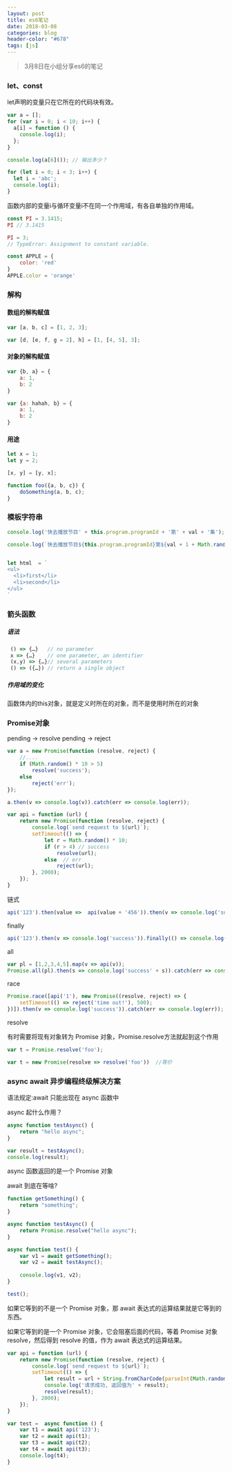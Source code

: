 ```yaml
---
layout: post
title: es6笔记
date: 2018-03-08
categories: blog
header-color: "#678"
tags: [js]
---
```


>3月8日在小组分享es6的笔记

### let、const


let声明的变量只在它所在的代码块有效。
```js
var a = [];
for (var i = 0; i < 10; i++) {
  a[i] = function () {
    console.log(i);
  };
}

console.log(a[6]()); // 输出多少？
```


```js
for (let i = 0; i < 3; i++) {
  let i = 'abc';
  console.log(i);
}
```


函数内部的变量i与循环变量i不在同一个作用域，有各自单独的作用域。



```js
const PI = 3.1415;
PI // 3.1415

PI = 3;
// TypeError: Assignment to constant variable.
```

```js
const APPLE = {
    color: 'red'
}
APPLE.color = 'orange'
```

### 解构

#### 数组的解构赋值

```js
var [a, b, c] = [1, 2, 3];

var [d, [e, f, g = 2], h] = [1, [4, 5], 3];
```

#### 对象的解构赋值

```js
var {b, a} = {
    a: 1,
    b: 2
}

var {a: hahah, b} = {
    a: 1,
    b: 2
}
```

#### 用途

```js
let x = 1;
let y = 2;

[x, y] = [y, x];
```

```js
function foo({a, b, c}) {
    doSomething(a, b, c);
}
```

### 模板字符串


```js
console.log('快去播放节目' + this.program.programId + '第' + val + '集');

console.log(`快去播放节目${this.program.programId}第${val + 1 + Math.random()}集`)


let html  = `
<ul>
  <li>first</li>
  <li>second</li>
</ul>
`
```

### 箭头函数


##### 语法
```js
 () => {…}   // no parameter
 x => {…}    // one parameter, an identifier
 (x,y) => {…}// several parameters
 () => ({…}) // return a single object
 ```

##### 作用域的变化

 函数体内的this对象，就是定义时所在的对象，而不是使用时所在的对象

### Promise对象

pending ->  resolve 
pending ->  reject

```js
var a = new Promise(function (resolve, reject) {
    //....
    if (Math.random() * 10 > 5)
        resolve('success');
    else 
        reject('err');
});

a.then(v => console.log(v)).catch(err => console.log(err));

```

```js
var api = function (url) {
    return new Promise(function (resolve, reject) {
        console.log(`send request to ${url}`);
        setTimeout(() => {
            let r = Math.random() * 10;
            if (r > 4) // success
                resolve(url);
            else  // err
                reject(url);
        }, 2000);
    });
}
```
链式

```js
api('123').then(value =>  api(value + '456')).then(v => console.log('success2' + v)).catch(err => console.log('err ' + err)).finally(()=> console.log('end'))
```

finally

```js
api('123').then(v => console.log('success')).finally(() => console.log('end'));
```

all

```js
var pl = [1,2,3,4,5].map(v => api(v));
Promise.all(pl).then(s => console.log('success' + s)).catch(err => console.log('err ' + err));
```

race

```js
Promise.race([api('1'), new Promise((resolve, reject) => {
    setTimeout(() => reject('time out!'), 500);
})]).then(v => console.log('success')).catch(err => console.log(err));
```

resolve

有时需要将现有对象转为 Promise 对象，Promise.resolve方法就起到这个作用

```js
var t = Promise.resolve('foo');

var t = new Promise(resolve => resolve('foo'))  //等价
```






### async await 异步编程终级解决方案

语法规定:await 只能出现在 async 函数中

async 起什么作用？

```js
async function testAsync() {
    return "hello async";
}

var result = testAsync();
console.log(result);
```


async 函数返回的是一个 Promise 对象



await 到底在等啥?


```js
function getSomething() {
    return "something";
}

async function testAsync() {
    return Promise.resolve("hello async");
}

async function test() {
    var v1 = await getSomething();
    var v2 = await testAsync();
    
    console.log(v1, v2);
}

test();
```

如果它等到的不是一个 Promise 对象，那 await 表达式的运算结果就是它等到的东西。

如果它等到的是一个 Promise 对象，它会阻塞后面的代码，等着 Promise 对象 resolve，然后得到 resolve 的值，作为 await 表达式的运算结果。

```js
var api = function (url) {
    return new Promise(function (resolve, reject) {
        console.log(`send request to ${url}`);
        setTimeout(() => {
            let result = url + String.fromCharCode(parseInt(Math.random() * 20) + 65);
            console.log('请求成功, 返回值为' + result);
            resolve(result);
        }, 2000);
    });
}
```


```js
var test =  async function () {
    var t1 = await api('123');
    var t2 = await api(t1);
    var t3 = await api(t2);
    var t4 = await api(t3);
    console.log(t4);
}
```

